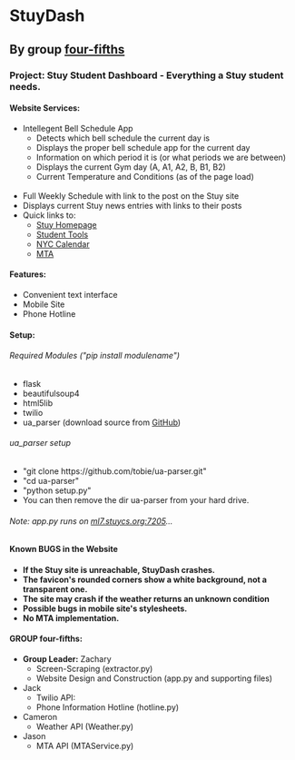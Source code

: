 <h1>StuyDash</h1>
<h2>By group <a href="#group-four-fifths">four-fifths</a></h2>

<h3>Project: Stuy Student Dashboard - Everything a Stuy student needs.</h3>

<h4>Website Services:</h4>
<ul>
  <li>Intellegent Bell Schedule App
    <ul>
      <li>Detects which bell schedule the current day is</li>
      <li>Displays the proper bell schedule app for the current day</li>
      <li>Information on which period it is (or what periods we are between)</li>
      <li>Displays the current Gym day (A, A1, A2, B, B1, B2)</li>
      <li>Current Temperature and Conditions (as of the page load)</li>
    </ul>
  </li>
  <br/>
  <li>Full Weekly Schedule with link to the post on the Stuy site</li>
  <li>Displays current Stuy news entries with links to their posts</li>
  <li>Quick links to:
    <ul>
      <li><a href="http://stuy.enschool.org">Stuy Homepage</a></li>
      <li><a href="http://www.students-stuyhs.theschoolsystem.net/login.rb">Student Tools<a></li>
      <li><a href="http://schools.nyc.gov/Calendar/default.htm">NYC Calendar</a></li>
      <li><a href="http://www.mta.info">MTA</a></li>
    </ul>
  </li>
</ul>

<h4>Features:</h4>
<ul>
  <li>Convenient text interface</li>
  <li>Mobile Site</li>
  <li>Phone Hotline</li>
</ul>

<h4>Setup:</h4>

<h6>Required Modules ("pip install modulename")</h6>
<ul>
  <li>flask</li>
  <li>beautifulsoup4</li>
  <li>html5lib</li>
  <li>twilio</li>
  <li>ua_parser (download source from <a href="https://github.com/tobie/ua-parser">GitHub</a>)</li>
</ul>

<h6>ua_parser setup</h6>
<ul>
  <li>"git clone https://github.com/tobie/ua-parser.git"</li>
  <li>"cd ua-parser"</li>
  <li>"python setup.py"</li>
  <li>You can then remove the dir ua-parser from your hard drive.</li>
</ul>

<h6>Note: app.py runs on <a href="http://ml7.stuycs.org:7205">ml7.stuycs.org:7205</a>...</h6>

<h4>Known BUGS in the Website<h4>

<ul>
	<li>If the Stuy site is unreachable, StuyDash crashes.</li>
	<li>The favicon's rounded corners show a white background, not a transparent one.</li>
	<li>The site may crash if the weather returns an unknown condition</li>
	<li>Possible bugs in mobile site's stylesheets.</li>
	<li>No MTA implementation.</li>
</ul>

<h4>GROUP four-fifths:</h4>

<ul>
  <li><strong>Group Leader:</strong> Zachary
    <ul>
      <li>Screen-Scraping (extractor.py)</li>
      <li>Website Design and Construction (app.py and supporting files)</li>
    </ul>
  </li>
  
  <li>Jack
    <ul>
	<li>Twilio API:</li>
    	<li>Phone Information Hotline (hotline.py)</li>
    </ul>
  </li>
  
  <li>Cameron
    <ul>
      <li>Weather API (Weather.py)</li>
    </ul>
  </li>
  
  <li>Jason
    <ul>
      <li>MTA API (MTAService.py)</li>
    </ul>
  </li>
</ul>